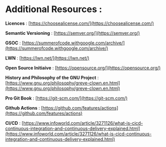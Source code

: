 # Additional Resources :

**Licences** :  [https://choosealicense.com/](https://choosealicense.com/)

**Semantic Versioning** : [https://semver.org/](https://semver.org/)

**GSOC** : [https://summerofcode.withgoogle.com/archive/](https://summerofcode.withgoogle.com/archive/)

**LWN** : [https://lwn.net/](https://lwn.net/)

**Open Source Initiaive** : [https://opensource.org/](https://opensource.org/)

**History and Philosophy of the GNU Project** : [https://www.gnu.org/philosophy/greve-clown.en.html](https://www.gnu.org/philosophy/greve-clown.en.html)

**Pro Git Book** : [https://git-scm.com/](https://git-scm.com/)

**Github Actions** : [https://github.com/features/actions](https://github.com/features/actions)

**CI/CD** : [https://www.infoworld.com/article/3271126/what-is-cicd-continuous-integration-and-continuous-delivery-explained.html](https://www.infoworld.com/article/3271126/what-is-cicd-continuous-integration-and-continuous-delivery-explained.html)




